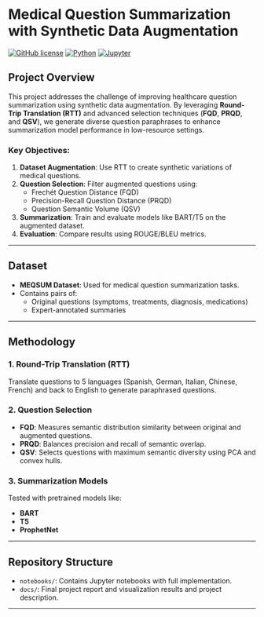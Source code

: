 # Medical Question Summarization with Synthetic Data Augmentation

[![GitHub license](https://img.shields.io/github/license/your-username/your-repo-name)](LICENSE)
[![Python](https://img.shields.io/badge/python-3.8-blue)](https://www.python.org/)
[![Jupyter](https://img.shields.io/badge/jupyter-%23FA0F00.svg?style=flat&logo=jupyter&logoColor=white)](https://jupyter.org/)

## Project Overview
This project addresses the challenge of improving healthcare question summarization using synthetic data augmentation. By leveraging **Round-Trip Translation (RTT)** and advanced selection techniques (**FQD**, **PRQD**, and **QSV**), we generate diverse question paraphrases to enhance summarization model performance in low-resource settings.

### Key Objectives:
1. **Dataset Augmentation**: Use RTT to create synthetic variations of medical questions.
2. **Question Selection**: Filter augmented questions using:
   - Frechét Question Distance (FQD)
   - Precision-Recall Question Distance (PRQD)
   - Question Semantic Volume (QSV)
3. **Summarization**: Train and evaluate models like BART/T5 on the augmented dataset.
4. **Evaluation**: Compare results using ROUGE/BLEU metrics.

---

## Dataset
- **MEQSUM Dataset**: Used for medical question summarization tasks.
- Contains pairs of:  
  - Original questions (symptoms, treatments, diagnosis, medications)
  - Expert-annotated summaries

---

## Methodology
### 1. Round-Trip Translation (RTT)
Translate questions to 5 languages (Spanish, German, Italian, Chinese, French) and back to English to generate paraphrased questions.

### 2. Question Selection
- **FQD**: Measures semantic distribution similarity between original and augmented questions.
- **PRQD**: Balances precision and recall of semantic overlap.
- **QSV**: Selects questions with maximum semantic diversity using PCA and convex hulls.

### 3. Summarization Models
Tested with pretrained models like:
- **BART**
- **T5**
- **ProphetNet**

---

## Repository Structure
- `notebooks/`: Contains Jupyter notebooks with full implementation.
- `docs/`: Final project report and visualization results and project description.

---
